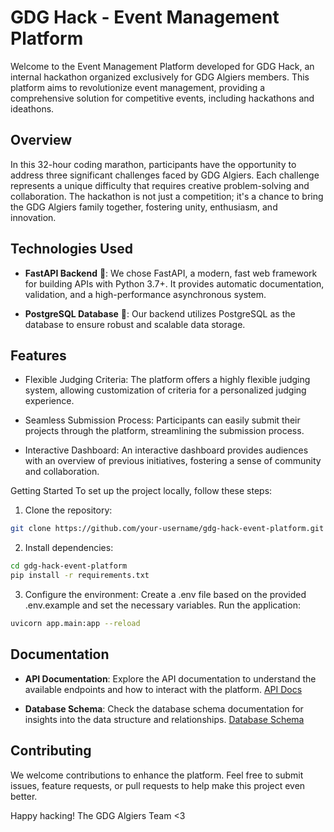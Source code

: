 # GDG Hack - Event Management Platform
Welcome to the Event Management Platform developed for GDG Hack, an internal hackathon organized exclusively for GDG Algiers members. This platform aims to revolutionize event management, providing a comprehensive solution for competitive events, including hackathons and ideathons.

## Overview
In this 32-hour coding marathon, participants have the opportunity to address three significant challenges faced by GDG Algiers. Each challenge represents a unique difficulty that requires creative problem-solving and collaboration. The hackathon is not just a competition; it's a chance to bring the GDG Algiers family together, fostering unity, enthusiasm, and innovation.

## Technologies Used
- **FastAPI Backend** 🚀: We chose FastAPI, a modern, fast web framework for building APIs with Python 3.7+. It provides automatic documentation, validation, and a high-performance asynchronous system.

- **PostgreSQL Database** 🐘: Our backend utilizes PostgreSQL as the database to ensure robust and scalable data storage.

## Features
- Flexible Judging Criteria: The platform offers a highly flexible judging system, allowing customization of criteria for a personalized judging experience.

- Seamless Submission Process: Participants can easily submit their projects through the platform, streamlining the submission process.

- Interactive Dashboard: An interactive dashboard provides audiences with an overview of previous initiatives, fostering a sense of community and collaboration.

Getting Started
To set up the project locally, follow these steps:

1. Clone the repository:

```bash
git clone https://github.com/your-username/gdg-hack-event-platform.git
```
2. Install dependencies:

```bash
cd gdg-hack-event-platform
pip install -r requirements.txt
```
3. Configure the environment:
Create a .env file based on the provided .env.example and set the necessary variables.
Run the application:

```bash
uvicorn app.main:app --reload
```

## Documentation
- **API Documentation**: Explore the API documentation to understand the available endpoints and how to interact with the platform. [API Docs]()

- **Database Schema**: Check the database schema documentation for insights into the data structure and relationships. [Database Schema]()

## Contributing
We welcome contributions to enhance the platform. Feel free to submit issues, feature requests, or pull requests to help make this project even better.




Happy hacking!
The GDG Algiers Team <3

